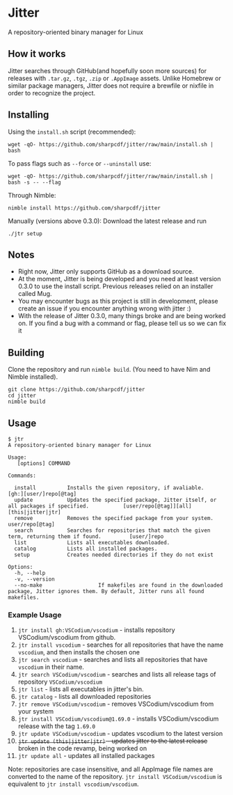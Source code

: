 # Jitter
A repository-oriented binary manager for Linux

## How it works
Jitter searches through GitHub(and hopefully soon more sources) for releases with `.tar.gz`, `.tgz`, `.zip` or `.AppImage` assets. Unlike Homebrew or similar package managers, Jitter does not require a brewfile or nixfile in order to recognize the project.

## Installing
Using the `install.sh` script (recommended):
```
wget -qO- https://github.com/sharpcdf/jitter/raw/main/install.sh | bash
```
To pass flags such as `--force` or `--uninstall` use:
```
wget -qO- https://github.com/sharpcdf/jitter/raw/main/install.sh | bash -s -- --flag
```
Through Nimble:
```
nimble install https://github.com/sharpcdf/jitter
```
Manually (versions above 0.3.0):
Download the latest release and run
```
./jtr setup
```
## Notes
- Right now, Jitter only supports GitHub as a download source.
- At the moment, Jitter is being developed and you need at least version 0.3.0 to use the install script. Previous releases relied on an installer called Mug.
- You may encounter bugs as this project is still in development, please create an issue if you encounter anything wrong with jitter :)
- With the release of Jitter 0.3.0, many things broke and are being worked on. If you find a bug with a command or flag, please tell us so we can fix it

## Building
Clone the repository and run `nimble build`.
(You need to have Nim and Nimble installed).
```
git clone https://github.com/sharpcdf/jitter
cd jitter
nimble build
```

## Usage
```
$ jtr
A repository-oriented binary manager for Linux

Usage:
   [options] COMMAND

Commands:

  install          Installs the given repository, if avaliable.                                          [gh:][user/]repo[@tag]
  update           Updates the specified package, Jitter itself, or all packages if specified.           [user/repo[@tag]][all][this|jitter|jtr]
  remove           Removes the specified package from your system.                                       user/repo[@tag]
  search           Searches for repositories that match the given term, returning them if found.         [user/]repo
  list             Lists all executables downloaded.
  catalog          Lists all installed packages.
  setup            Creates needed directories if they do not exist

Options:
  -h, --help
  -v, --version
  --no-make                  If makefiles are found in the downloaded package, Jitter ignores them. By default, Jitter runs all found makefiles.
```

### Example Usage
1. `jtr install gh:VSCodium/vscodium` - installs repository VSCodium/vscodium from github.
2. `jtr install vscodium` - searches for all repositories that have the name `vscodium`, and then installs the chosen one
3. `jtr search vscodium` - searches and lists all repositories that have `vscodium` in their name.
4. `jtr search VSCodium/vscodium` - searches and lists all release tags of repository `VSCodium/vscodium`
5. `jtr list` - lists all executables in jitter's bin.
6. `jtr catalog` - lists all downloaded repositories
7. `jtr remove VSCodium/vscodium` - removes VSCodium/vscodium from your system
8. `jtr install VSCodium/vscodium@1.69.0` - installs VSCodium/vscodium release with the tag `1.69.0`
9. `jtr update VSCodium/vscodium` - updates vscodium to the latest version
10. ~~`jtr update (this|jitter|jtr)` - updates jitter to the latest release~~ broken in the code revamp, being worked on
11. `jtr update all` - updates all installed packages

Note: repositories are case insensitive, and all AppImage file names are converted to the name of the repository. `jtr install VSCodium/vscodium` is equivalent to `jtr install vscodium/vscodium`.
